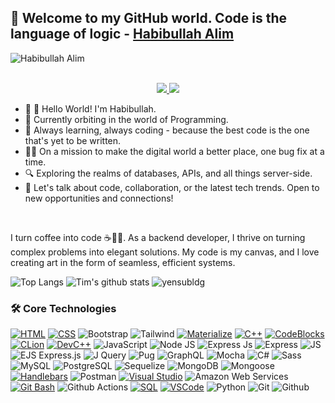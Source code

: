 ## 👋 Welcome to my GitHub world. Code is the language of logic - [Habibullah Alim](https://github.com/HabibullahAlim)


![Habibullah Alim](https://readme-typing-svg.demolab.com/?font=Consolas&weight=600&pause=1000&color=F58A02&center=true&vCenter=true&width=435&lines=I+am+Programmer+And+Backend+Developer)


<p align="center"><br/>
 <a href="https://www.linkedin.com/in/habibullahalim67">
  <img src="https://img.shields.io/badge/linkedin-Habibullah%20Alim-blue?style=flat-square&logo=linkedin">
 </a>
 <a href="mailto:habibullah.alim.karimy@gmail.com">
  <img src="https://img.shields.io/badge/Email-habibullah.alim.karimy@gmail.com-red?style=flat-square&logo=gmail&logoColor=white">
 </a>
</p>

- 🔭 👋 Hello World! I'm Habibullah.
- 🚀 Currently orbiting in the world of Programming. 
- 🌱 Always learning, always coding - because the best code is the one that's yet to be written.
- 👨‍🚀 On a mission to make the digital world a better place, one bug fix at a time.
- 🔍 Exploring the realms of databases, APIs, and all things server-side.
- 💬 Let's talk about code, collaboration, or the latest tech trends. Open to new opportunities and connections!
<br>



I turn coffee into code ☕👨‍💻. As a backend developer, I thrive on turning complex problems into elegant solutions. My code is my canvas, and I love creating art in the form of seamless, efficient systems.
<br>
<!-- https://github.com/anuraghazra/github-readme-stats -->
![Top Langs](https://github-readme-stats.vercel.app/api/top-langs/?username=HabibullahAlim&theme=tokyonight&count_private=true&langs_count=8&layout=compact&hide=ASP.NET,ShaderLab,c,Jupyter%20Notebook,Ada)
![Tim's github stats](https://github-readme-stats.vercel.app/api/?username=HabibullahAlim&show_icons=true&theme=tokyonight&count_private=true&hide_rank=true&line_height=24) <!--&hide=contribs -->
<img src="https://github-readme-streak-stats.herokuapp.com/?user=HabibullahAlim&theme=react&hide_border=false" alt="yensubldg" />
<br>

### 🛠️ Core Technologies
<!-- https://github.com/simple-icons/simple-icons/blob/develop/slugs.md -->
[![HTML](https://img.shields.io/badge/-HTML-black?style=flat-square&logo=html5)](https://developer.mozilla.org/en-US/docs/Web/HTML)
[![CSS](https://img.shields.io/badge/-CSS-black?style=flat-square&logo=css3)](https://developer.mozilla.org/en-US/docs/Web/CSS)
![Bootstrap](https://img.shields.io/badge/-Bootstrap-black?style=flat-square&logo=Bootstrap)
![Tailwind](https://img.shields.io/badge/-Tailwind%20CSS-black?style=flat-square&logo=tailwindcss)
[![Materialize](https://img.shields.io/badge/-Materialize-black?style=flat-square&logo=materializecss)](https://materializecss.com/)
[![C++](https://img.shields.io/badge/-C++-black?style=flat-square&logo=c%2B%2B)](https://www.cplusplus.com/)
[![CodeBlocks](https://img.shields.io/badge/-CodeBlocks-black?style=flat-square&logo=codeblocks)](http://www.codeblocks.org/)
[![CLion](https://img.shields.io/badge/-CLion-black?style=flat-square&logo=clion)](https://www.jetbrains.com/clion/)
[![DevC++](https://img.shields.io/badge/-DevC++-black?style=flat-square&logo=devcpp)](https://www.bloodshed.net/devcpp.html)
![JavaScript](https://img.shields.io/badge/-JavaScript-black?style=flat-square&logo=javascript) 
![Node JS](https://img.shields.io/badge/-Node_JS-black?style=for-the-badge&logo=nodedotjs) 
![Express Js](https://img.shields.io/badge/-Express-black?style=flat-square&logo=express) 
![Express](https://img.shields.io/badge/-Express-black?style=flat-square&logo=nestjs) 
![ JS](https://img.shields.io/badge/-Next_JS-black?style=for-the-badge&logo=nextdotjs) 
![EJS Express.js](https://img.shields.io/badge/-EJS_Express.js-black?style=flat-square&logo=ejs)
![J Query](https://img.shields.io/badge/-J%20Query-black?style=flat-square&logo=Jquery) 
![Pug](https://img.shields.io/badge/-Pug-black?style=flat-square&logo=pug)
![GraphQL](https://img.shields.io/badge/-Graph%20QL-black?style=flat-square&logo=graphq) 
![Mocha](https://img.shields.io/badge/-Mocha-black?style=flat-square&logo=mocha) 
![C#](https://img.shields.io/badge/-C%23-black?style=flat-square&logo=csharp) 
![Sass](https://img.shields.io/badge/-Sass-black?style=flat-square&logo=sass)
![MySQL](https://img.shields.io/badge/-MySQL-black?style=flat-square&logo=mysql)
![PostgreSQL](https://img.shields.io/badge/-PostgreSQL-black?style=flat-square&logo=postgresql)
![Sequelize](https://img.shields.io/badge/-Sequelize-black?style=flat-square&logo=sequelize)
![MongoDB](https://img.shields.io/badge/-MongoDB-black?style=flat-square&logo=mongodb)
![Mongoose](https://img.shields.io/badge/-Mongoose-black?style=flat-square&logo=mongoose)
[![Handlebars](https://img.shields.io/badge/-Handlebars-black?style=flat-square&logo=handlebars&logoColor=orange)](https://handlebarsjs.com/)
![Postman](https://img.shields.io/badge/-Postman-black?style=flat-square&logo=postman)
[![Visual Studio](https://img.shields.io/badge/-Visual_Studio-black?style=flat-square&logo=visual-studio)](https://visualstudio.microsoft.com/)
![Amazon Web Services](https://img.shields.io/badge/-Amazon%20Web%20Services-black?style=flat-square&logo=amazonaws)
[![Git Bash](https://img.shields.io/badge/-Git_Bash-black?style=flat-square&logo=git)](https://gitforwindows.org/)
![Github Actions](https://img.shields.io/badge/-GitHub%20Actions-black?style=flat-square&logo=githubactions)
[![SQL](https://img.shields.io/badge/-SQL-black?style=flat-square&logo=sql)](https://www.w3schools.com/sql/)
[![VSCode](https://img.shields.io/badge/-VSCode-black?style=flat-square&logo=visual-studio-code)](https://code.visualstudio.com/)
![Python](https://img.shields.io/badge/-Python-black?style=flat-square&logo=python)
![Git](https://img.shields.io/badge/-Git-black?style=flat-square&logo=git) 
![Github](https://img.shields.io/badge/-Github-black?style=flat-square&logo=github) 

<!--
**HabibullahAlim/HabibullahAlim** is a ✨ _special_ ✨ repository because its `README.md` (this file) appears on your GitHub profile.

Here are some ideas to get you started:

- 🔭 I’m currently working on ...
- 🌱 I’m currently learning ...
- 👯 I’m looking to collaborate on ...
- 🤔 I’m looking for help with ...
- 💬 Ask me about ...
- 📫 How to reach me: ...
- 😄 Pronouns: ...
- ⚡ Fun fact: ...
-->

